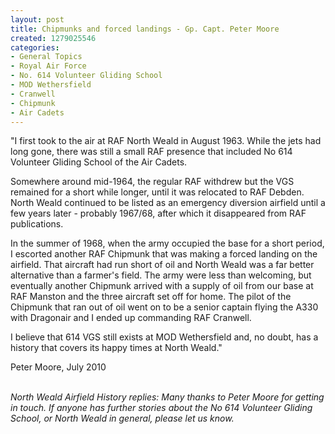 ```yaml
---
layout: post
title: Chipmunks and forced landings - Gp. Capt. Peter Moore
created: 1279025546
categories:
- General Topics
- Royal Air Force
- No. 614 Volunteer Gliding School
- MOD Wethersfield
- Cranwell
- Chipmunk
- Air Cadets
---
```

"I first took to the air at RAF North Weald in August 1963.  While the jets had long gone, there was still a small RAF presence that included No 614 Volunteer Gliding School of the Air Cadets.

Somewhere around mid-1964, the regular RAF withdrew but the VGS remained for a short while longer, until it was relocated to RAF Debden. North Weald continued to be listed as an emergency diversion airfield until a few years later - probably 1967/68, after which it disappeared from RAF publications.

In the summer of 1968, when the army occupied the base for a short period, I escorted another RAF Chipmunk that was making a forced landing on the airfield.  That aircraft had run short of oil and North Weald was a far better alternative than a farmer's field.  The army were less than welcoming, but eventually another Chipmunk arrived with a supply of oil from our base at RAF Manston and the three aircraft set off for home.  The pilot of the Chipmunk that ran out of oil went on to be a senior captain flying the A330 with Dragonair and I ended up commanding RAF Cranwell.

I believe that 614 VGS still exists at MOD Wethersfield and, no doubt, has a history that covers its happy times at North Weald."

Peter Moore, July 2010<br/><br/>

<i>North Weald Airfield History replies:
Many thanks to Peter Moore for getting in touch.  If anyone has further stories about the No 614 Volunteer Gliding School, or North Weald in general, please let us know.</i>
